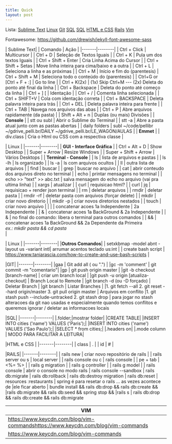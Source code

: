 ```yaml
---
title: Quick
layout: post
---
```


Lista:
<a href="#ST">Sublime Text</a>
<a href="#LNX">Linux</a>
<a href="#GIT">Git</a>
<a href="#ST">SQL</a>
<a href="#SQL">SQL</a>
<a href="#FRONT">HTML e CSS</a>
<a href="#RAILS">Rails</a>
<a href="#VIM">Vim</a>

Fontawesome:
<i class="fas fa-camera"></i>
https://github.com/drewish/jekyll-font-awesome-sass


| <a id="ST">Sublime Text</a>|
| Comando | Ação |
|-------|--------|
| Ctrl + Click | Multicursor |
| Ctrl + D | Seleção de Textos Iguais |
| Ctrl + K | Pula um dos textos Iguais |
| Ctrl + Shift + Enter | Cria Linha Acima do Cursor |
| Ctrl + Shift + Setas | Move linha inteira para cima/baixo e a outra |
| Ctrl + L | Seleciona a linha e as próximas |
| Ctrl + M | Início e fim do (parentesis)
| Ctrl + Shift + M | Seleciona todo o conteúdo do (parentesis) |
| Ctrl+G or [Ctrl + F + :] |  Go to line |
| Ctrl + K(2x) | (1x) Skip Ctrl+M --- (2x) Deleta do ponto até final da linha |
| Ctrl + Backspace | Deleta do ponto até começo da linha |
| Ctrl + ] [ | Identação |
| Ctrl + / | Comenta linha selecionada |
| Ctrl + SHIFT+V | Cola com identação correta |
| Ctrl + BACKSPACE | Deleta palavra inteira para trás |
| Ctrl + DEL | Deleta palavra inteira para frente |
| Ctrl + TAB | Navega nos arquivos das abas |
| Ctrl + P | Abre arquivos rapidamente (da pasta) |
| Shift + Alt + n | Duplas (ou mais) Divisões |
| **Console** |
| stt ou subl | Abrir o Sublime do Terminal |
| stt -a | Abre a pasta atual junto com as pastas abertas |
| daily folders |   subl ~/code/pellibr  ~/gdrive_pelli.br/DAILY ~/gdrive_pelli.br/LE_WAGON/AULAS |
| **Emmet** |
| div.class | Cria o Html ou CSS com a respectiva classe |


| <a id="LNX">Linux</a> |
|-------|--------|
| **GUI - Interface Gráfica** |
| Ctrl + Alt + D | Show Desktop |
| Super + Arrow | Resize Windows |
| Super + Shift + Arrow | Vários Desktops |
| **Terminal - Console** |
| ls | lista de arquivos e pastas |
| ls -lh | ls organizado |
| ls -a | ls com arquivos ocultos |
| ll | outra lista de arquivos |
| find | buscar |
| grep | buscar no arquivo |
| cat | abrir conteudo dos arquivos direto no terminal |
| echo | printar mensagens no terminal |
| echo >> "text" >> abc.txt |  salva mensagem do echo no arquivo (vai pra ultima linha) |
| xargs | atualizar |
| curl |  requisicao html? |
| curl \| jq | requisicao + render json terminal |
| rm | deletar arquivos |
| rmdir |  deletar pasta |
| rmdir -rf |  deletar pasta com arquivos (forçar delete) |
| mkdir |  criar novo diretorio |
| mkdir -p |  criar novos diretorios nestados |
| touch | criar novo arquivo |
| \| | concatenar acoes 1a Independente \| 2a Independente |
| & | concatenar acoes 1a BackGround & 2a Independente |
| & | no final do comando: libera o terminal para outros comandos |
| && | concatenar acoes 1a BackGround && 2a Dependente da Primeira <br>*ex.: mkdir pasta && cd pasta*</br> |

| Linux |
|-------|--------|
|**Outros Comandos**|
| setxkbmap -model abnt -layout us -variant intl| arrumar acentos teclado us:int |
| create bash script | https://www.taniarascia.com/how-to-create-and-use-bash-scripts |

|<a id="GIT">GIT</a>|
|-------|--------|
|gaa | Git add all ( ou ".") |
|gc -m 'comment' | git commit -m "comentario"|
|gp | git push origin master |
|git -b checkout [branch-name] | criar um branch local |
|git push -u origin [atualiza-checkout] | Branch Local to Remote |
|git branch -d (ou -D forçado) | Deletar Branch |
|git branch | Listar Branches |
|1. git fetch \-\-all 2. git reset \-\-hard origin/master 3. git pull origin master | Arquivos em conflito
|1. git stash push \-\-include\-untracked 2. git stash drop | para jogar no stash alteracoes da git nao usadas e especialmente quando temos conflitos e queremos ignorar / deletar as informacoes locais

|<a id="SQL">SQL</a>|
|-------|--------|
|.folder;|mostrar folder|
|CREATE TABLE|
|INSERT INTO cities ('name') VALUES ('Paris');|
|INSERT INTO cities ('name') VALUES ('Sao Paulo');|
|SELECT * from cities;|
|.headers on|
|.mode column          | MODO PARA FACILITAR A LEITURA|

|<a id="FRONT">HTML e CSS</a> |
|-------|--------|
| class | . |
| id | # |

|<a id="RAILS">RAILS</a>|
|-------|--------|
| rails new | criar novo repositório de rails |
| rails server ou s | local server |
| rails console ou c | rails console |
| pe + tab | <%= %> |
| rails g migration |
| rails g controller |
| rails g model |
| rails console | abrir o console no modo rails
| rails console --sandbox
| rails db:migrate
| rails db:rollback
| rails db:destroy migration
| rails db:reset
| resources :restaurants
| spring é para resetar o rails ... as vezes acontece de |ele ficar aberto
|  bundle install && rails db:drop && rails db:create && |rails db:migrate && rails db:seed && spring stop && |rails s
 | rails db:drop && rails db:create && rails db:migrate

|<a id="VIM">VIM</a>|
|-----|
|https://www.keycdn.com/blog/vim-commandshttps://www.keycdn.com/blog/vim-commands|
|https://www.keycdn.com/blog/vim-commands|
